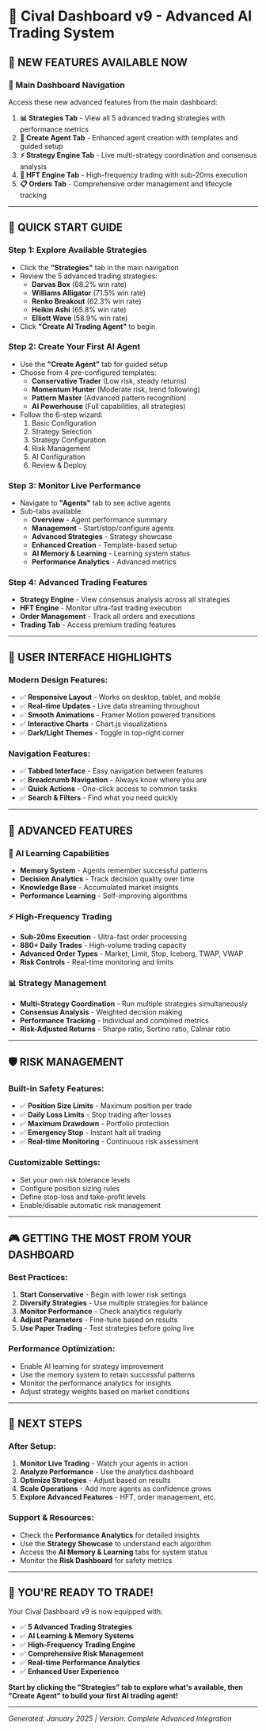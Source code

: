 # 🎯 **Cival Dashboard v9 - Advanced AI Trading System**

## 🚀 **NEW FEATURES AVAILABLE NOW**

### **🎪 Main Dashboard Navigation**

Access these new advanced features from the main dashboard:

1. **📊 Strategies Tab** - View all 5 advanced trading strategies with performance metrics
2. **🤖 Create Agent Tab** - Enhanced agent creation with templates and guided setup  
3. **⚡ Strategy Engine Tab** - Live multi-strategy coordination and consensus analysis
4. **🏃 HFT Engine Tab** - High-frequency trading with sub-20ms execution
5. **📋 Orders Tab** - Comprehensive order management and lifecycle tracking

---

## 🎯 **QUICK START GUIDE**

### **Step 1: Explore Available Strategies**
- Click the **"Strategies"** tab in the main navigation
- Review the 5 advanced trading strategies:
  - **Darvas Box** (68.2% win rate)
  - **Williams Alligator** (71.5% win rate)  
  - **Renko Breakout** (62.3% win rate)
  - **Heikin Ashi** (65.8% win rate)
  - **Elliott Wave** (58.9% win rate)
- Click **"Create AI Trading Agent"** to begin

### **Step 2: Create Your First AI Agent**
- Use the **"Create Agent"** tab for guided setup
- Choose from 4 pre-configured templates:
  - **Conservative Trader** (Low risk, steady returns)
  - **Momentum Hunter** (Moderate risk, trend following)
  - **Pattern Master** (Advanced pattern recognition)
  - **AI Powerhouse** (Full capabilities, all strategies)
- Follow the 6-step wizard:
  1. Basic Configuration
  2. Strategy Selection  
  3. Strategy Configuration
  4. Risk Management
  5. AI Configuration
  6. Review & Deploy

### **Step 3: Monitor Live Performance**
- Navigate to **"Agents"** tab to see active agents
- Sub-tabs available:
  - **Overview** - Agent performance summary
  - **Management** - Start/stop/configure agents
  - **Advanced Strategies** - Strategy showcase
  - **Enhanced Creation** - Template-based setup
  - **AI Memory & Learning** - Learning system status
  - **Performance Analytics** - Advanced metrics

### **Step 4: Advanced Trading Features**
- **Strategy Engine** - View consensus analysis across all strategies
- **HFT Engine** - Monitor ultra-fast trading execution
- **Order Management** - Track all orders and executions
- **Trading Tab** - Access premium trading features

---

## 🎨 **USER INTERFACE HIGHLIGHTS**

### **Modern Design Features:**
- ✅ **Responsive Layout** - Works on desktop, tablet, and mobile
- ✅ **Real-time Updates** - Live data streaming throughout
- ✅ **Smooth Animations** - Framer Motion powered transitions
- ✅ **Interactive Charts** - Chart.js visualizations
- ✅ **Dark/Light Themes** - Toggle in top-right corner

### **Navigation Features:**
- ✅ **Tabbed Interface** - Easy navigation between features
- ✅ **Breadcrumb Navigation** - Always know where you are
- ✅ **Quick Actions** - One-click access to common tasks
- ✅ **Search & Filters** - Find what you need quickly

---

## 🎯 **ADVANCED FEATURES**

### **🧠 AI Learning Capabilities**
- **Memory System** - Agents remember successful patterns
- **Decision Analytics** - Track decision quality over time  
- **Knowledge Base** - Accumulated market insights
- **Performance Learning** - Self-improving algorithms

### **⚡ High-Frequency Trading**
- **Sub-20ms Execution** - Ultra-fast order processing
- **880+ Daily Trades** - High-volume trading capacity
- **Advanced Order Types** - Market, Limit, Stop, Iceberg, TWAP, VWAP
- **Risk Controls** - Real-time monitoring and limits

### **📊 Strategy Management**
- **Multi-Strategy Coordination** - Run multiple strategies simultaneously
- **Consensus Analysis** - Weighted decision making
- **Performance Tracking** - Individual and combined metrics
- **Risk-Adjusted Returns** - Sharpe ratio, Sortino ratio, Calmar ratio

---

## 🛡️ **RISK MANAGEMENT**

### **Built-in Safety Features:**
- ✅ **Position Size Limits** - Maximum position per trade
- ✅ **Daily Loss Limits** - Stop trading after losses
- ✅ **Maximum Drawdown** - Portfolio protection
- ✅ **Emergency Stop** - Instant halt all trading
- ✅ **Real-time Monitoring** - Continuous risk assessment

### **Customizable Settings:**
- Set your own risk tolerance levels
- Configure position sizing rules
- Define stop-loss and take-profit levels
- Enable/disable automatic risk management

---

## 🎮 **GETTING THE MOST FROM YOUR DASHBOARD**

### **Best Practices:**
1. **Start Conservative** - Begin with lower risk settings
2. **Diversify Strategies** - Use multiple strategies for balance
3. **Monitor Performance** - Check analytics regularly
4. **Adjust Parameters** - Fine-tune based on results
5. **Use Paper Trading** - Test strategies before going live

### **Performance Optimization:**
- Enable AI learning for strategy improvement
- Use the memory system to retain successful patterns
- Monitor the performance analytics for insights
- Adjust strategy weights based on market conditions

---

## 🎯 **NEXT STEPS**

### **After Setup:**
1. **Monitor Live Trading** - Watch your agents in action
2. **Analyze Performance** - Use the analytics dashboard
3. **Optimize Strategies** - Adjust based on results
4. **Scale Operations** - Add more agents as confidence grows
5. **Explore Advanced Features** - HFT, order management, etc.

### **Support & Resources:**
- Check the **Performance Analytics** for detailed insights
- Use the **Strategy Showcase** to understand each algorithm
- Access the **AI Memory & Learning** tabs for system status
- Monitor the **Risk Dashboard** for safety metrics

---

## 🎉 **YOU'RE READY TO TRADE!**

Your Cival Dashboard v9 is now equipped with:
- ✅ **5 Advanced Trading Strategies**
- ✅ **AI Learning & Memory Systems** 
- ✅ **High-Frequency Trading Engine**
- ✅ **Comprehensive Risk Management**
- ✅ **Real-time Performance Analytics**
- ✅ **Enhanced User Experience**

**Start by clicking the "Strategies" tab to explore what's available, then "Create Agent" to build your first AI trading agent!**

---

*Generated: January 2025 | Version: Complete Advanced Integration*